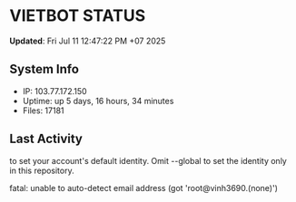 # VIETBOT STATUS
**Updated**: Fri Jul 11 12:47:22 PM +07 2025

## System Info
- IP: 103.77.172.150
- Uptime: up 5 days, 16 hours, 34 minutes
- Files: 17181

## Last Activity

to set your account's default identity.
Omit --global to set the identity only in this repository.

fatal: unable to auto-detect email address (got 'root@vinh3690.(none)')
